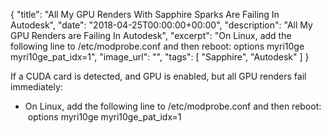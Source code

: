 {
  "title": "All My GPU Renders With Sapphire Sparks Are Failing In Autodesk",
  "date": "2018-04-25T00:00:00+00:00",
  "description": "All My GPU Renders are Failing In Autodesk",
  "excerpt": "On Linux, add the following line to /etc/modprobe.conf and then reboot: options myri10ge myri10ge_pat_idx=1",
  "image_url": "",
  "tags": [
    "Sapphire",
    "Autodesk"
  ]
}

If a CUDA card is detected, and GPU is enabled, but all GPU renders fail immediately:

*   On Linux, add the following line to /etc/modprobe.conf and then reboot:  options myri10ge myri10ge\_pat\_idx=1
